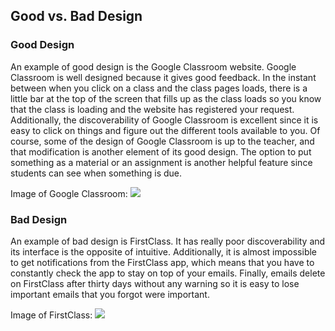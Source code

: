 ## Good vs. Bad Design

### Good Design
An example of good design is the Google Classroom website. Google Classroom is well designed because it gives good feedback. In the instant between when you click on a class and the class pages loads, there is a little bar at the top of the screen that fills up as the class loads so you know that the class is loading and the website has registered your request. Additionally, the discoverability of Google Classroom is excellent since it is easy to click on things and figure out the different tools available to you. Of course, some of the design of Google Classroom is up to the teacher, and that modification is another element of its good design. The option to put something as a material or an assignment is another helpful feature since students can see when something is due.

Image of Google Classroom:
![](https://blog.capterra.com/wp-content/uploads/2015/05/01_Student-Class-Cards-1-720x696.png)

### Bad Design
An example of bad design is FirstClass. It has really poor discoverability and its interface is the opposite of intuitive. Additionally, it is almost impossible to get notifications from the FirstClass app, which means that you have to constantly check the app to stay on top of your emails. Finally, emails delete on FirstClass after thirty days without any warning so it is easy to lose important emails that you forgot were important.

Image of FirstClass:
![](https://upload.wikimedia.org/wikipedia/en/8/84/FirstClassDesktopv9.jpg)
